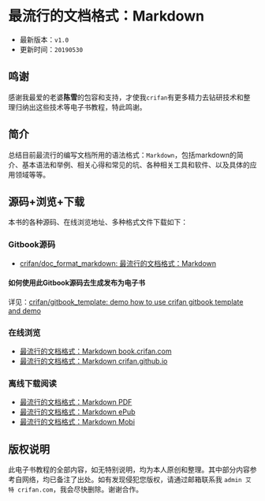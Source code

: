 # 最流行的文档格式：Markdown

* 最新版本：`v1.0`
* 更新时间：`20190530`

## 鸣谢

感谢我最爱的老婆**陈雪**的包容和支持，才使我`crifan`有更多精力去钻研技术和整理归纳出这些技术等电子书教程，特此鸣谢。

## 简介

总结目前最流行的编写文档所用的语法格式：`Markdown`，包括markdown的简介、基本语法和举例、相关心得和常见的坑、各种相关工具和软件、以及具体的应用领域等等。

## 源码+浏览+下载

本书的各种源码、在线浏览地址、多种格式文件下载如下：

### Gitbook源码

* [crifan/doc_format_markdown: 最流行的文档格式：Markdown](https://github.com/crifan/doc_format_markdown)

#### 如何使用此Gitbook源码去生成发布为电子书

详见：[crifan/gitbook_template: demo how to use crifan gitbook template and demo](https://github.com/crifan/gitbook_template)

### 在线浏览

* [最流行的文档格式：Markdown book.crifan.com](http://book.crifan.com/books/doc_format_markdown/website)
* [最流行的文档格式：Markdown crifan.github.io](https://crifan.github.io/doc_format_markdown/website)

### 离线下载阅读

* [最流行的文档格式：Markdown PDF](http://book.crifan.com/books/doc_format_markdown/pdf/doc_format_markdown.pdf)
* [最流行的文档格式：Markdown ePub](http://book.crifan.com/books/doc_format_markdown/epub/doc_format_markdown.epub)
* [最流行的文档格式：Markdown Mobi](http://book.crifan.com/books/doc_format_markdown/mobi/doc_format_markdown.mobi)

## 版权说明

此电子书教程的全部内容，如无特别说明，均为本人原创和整理。其中部分内容参考自网络，均已备注了出处。如有发现侵犯您版权，请通过邮箱联系我 `admin 艾特 crifan.com`，我会尽快删除。谢谢合作。